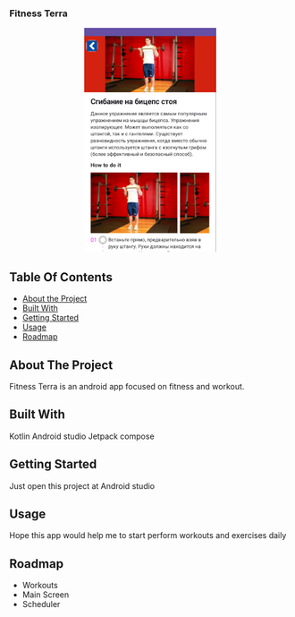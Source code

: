 ### Fitness Terra

<div align="center">
  <img src="app_preview.png" height="400" />
</div>

## Table Of Contents

* [About the Project](#about-the-project)
* [Built With](#built-with)
* [Getting Started](#getting-started)
* [Usage](#usage)
* [Roadmap](#roadmap)

## About The Project

Fitness Terra is an android app focused on fitness and workout.

## Built With

Kotlin
Android studio
Jetpack compose

## Getting Started

Just open this project at Android studio

## Usage

Hope this app would help me to start perform workouts and exercises daily

## Roadmap

- Workouts
- Main Screen
- Scheduler
